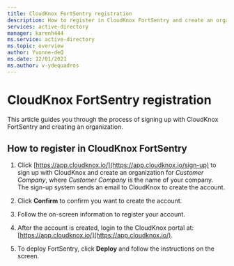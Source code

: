 ```yaml
---
title: CloudKnox FortSentry registration
description: How to register in CloudKnox FortSentry and create an organization.
services: active-directory
manager: karenh444
ms.service: active-directory
ms.topic: overview
author: Yvonne-deQ
ms.date: 12/01/2021
ms.author: v-ydequadros
---
```


# CloudKnox FortSentry registration

This article guides you through the process of signing up with CloudKnox FortSentry and creating an organization.

## How to register in CloudKnox FortSentry

1. Click [https://app.cloudknox.io/](https://app.cloudknox.io/sign-up) to sign up with CloudKnox and create an organization for *Customer Company*, where *Customer Company* is the name of your company. <br>
   The sign-up system sends an email to CloudKnox to create the account.

2. Click **Confirm** to confirm you want to create the account.

3. Follow the on-screen information to register your account.

4. After the account is created, login to the CloudKnox portal at: [https://app.cloudknox.io/](https://app.cloudknox.io/).

5. To deploy FortSentry, click **Deploy** and follow the instructions on the screen.

<!---Add screenshot.--->